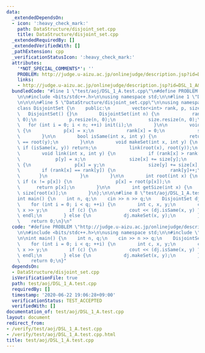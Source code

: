 ```yaml
---
data:
  _extendedDependsOn:
  - icon: ':heavy_check_mark:'
    path: DataStructure/disjoint_set.cpp
    title: DataStructure/disjoint_set.cpp
  _extendedRequiredBy: []
  _extendedVerifiedWith: []
  _pathExtension: cpp
  _verificationStatusIcon: ':heavy_check_mark:'
  attributes:
    '*NOT_SPECIAL_COMMENTS*': ''
    PROBLEM: http://judge.u-aizu.ac.jp/onlinejudge/description.jsp?id=DSL_1_A&lang=en
    links:
    - http://judge.u-aizu.ac.jp/onlinejudge/description.jsp?id=DSL_1_A&lang=en
  bundledCode: "#line 1 \"test/aoj/DSL_1_A.test.cpp\"\n#define PROBLEM \"http://judge.u-aizu.ac.jp/onlinejudge/description.jsp?id=DSL_1_A&lang=en\"\
    \n\n#include <bits/stdc++.h>\n\nusing namespace std;\n\n#line 1 \"DataStructure/disjoint_set.cpp\"\
    \n\n\n\n#line 5 \"DataStructure/disjoint_set.cpp\"\n\nusing namespace std;\n\n\
    class DisjointSet {\n    public:\n        vector<int> rank, p, size;\n\n     \
    \   DisjointSet() {}\n        DisjointSet(int n) {\n            rank.resize(n,\
    \ 0);\n            p.resize(n, 0);\n            size.resize(n, 0);\n         \
    \   for (int i = 0; i < n; ++i) init(i);\n        }\n\n        void init(int x)\
    \ {\n            p[x] = x;\n            rank[x] = 0;\n            size[x] = 1;\n\
    \        }\n\n        bool isSame(int x, int y) {\n            return root(x)\
    \ == root(y);\n        }\n\n        void makeSet(int x, int y) {\n           \
    \ if (isSame(x, y)) return;\n            link(root(x), root(y));\n        }\n\n\
    \        void link(int x, int y) {\n            if (rank[x] > rank[y]) {\n   \
    \             p[y] = x;\n                size[x] += size[y];\n            } else\
    \ {\n                p[x] = y;\n                size[y] += size[x];\n        \
    \        if (rank[x] == rank[y]) {\n                    rank[y]++;\n         \
    \       }\n            }\n        }\n\n        int root(int x) {\n           \
    \ if (x != p[x]) {\n                p[x] = root(p[x]);\n            }\n      \
    \      return p[x];\n        }\n\n        int getSize(int x) {\n            return\
    \ size[root(x)];\n        }\n};\n\n\n#line 8 \"test/aoj/DSL_1_A.test.cpp\"\n\n\
    int main() {\n    int n, q;\n    cin >> n >> q;\n    DisjointSet dj = DisjointSet(n);\n\
    \    for (int i = 0; i < q; ++i) {\n        int c, x, y;\n        cin >> c >>\
    \ x >> y;\n        if (c) {\n            cout << (dj.isSame(x, y) ? 1 : 0) <<\
    \ endl;\n        } else {\n            dj.makeSet(x, y);\n        }\n    }\n\n\
    \    return 0;\n}\n"
  code: "#define PROBLEM \"http://judge.u-aizu.ac.jp/onlinejudge/description.jsp?id=DSL_1_A&lang=en\"\
    \n\n#include <bits/stdc++.h>\n\nusing namespace std;\n\n#include \"../../DataStructure/disjoint_set.cpp\"\
    \n\nint main() {\n    int n, q;\n    cin >> n >> q;\n    DisjointSet dj = DisjointSet(n);\n\
    \    for (int i = 0; i < q; ++i) {\n        int c, x, y;\n        cin >> c >>\
    \ x >> y;\n        if (c) {\n            cout << (dj.isSame(x, y) ? 1 : 0) <<\
    \ endl;\n        } else {\n            dj.makeSet(x, y);\n        }\n    }\n\n\
    \    return 0;\n}"
  dependsOn:
  - DataStructure/disjoint_set.cpp
  isVerificationFile: true
  path: test/aoj/DSL_1_A.test.cpp
  requiredBy: []
  timestamp: '2020-06-22 19:06:28+09:00'
  verificationStatus: TEST_ACCEPTED
  verifiedWith: []
documentation_of: test/aoj/DSL_1_A.test.cpp
layout: document
redirect_from:
- /verify/test/aoj/DSL_1_A.test.cpp
- /verify/test/aoj/DSL_1_A.test.cpp.html
title: test/aoj/DSL_1_A.test.cpp
---
```

